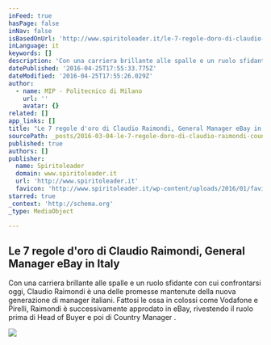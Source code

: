 ```yaml
---
inFeed: true
hasPage: false
inNav: false
isBasedOnUrl: 'http://www.spiritoleader.it/le-7-regole-doro-di-claudio-raimondi-country-manager-ebay/'
inLanguage: it
keywords: []
description: 'Con una carriera brillante alle spalle e un ruolo sfidante con cui confrontarsi oggi, Claudio Raimondi è una delle promesse mantenute della nuova generazione di manager italiani. Fattosi le ossa in colossi come Vodafone e Pirelli, Raimondi è successivamente approdato in eBay, rivestendo il ruolo prima di Head of Buyer e poi di Country Manager .'
datePublished: '2016-04-25T17:55:33.775Z'
dateModified: '2016-04-25T17:55:26.029Z'
author:
  - name: MIP - Politecnico di Milano
    url: ''
    avatar: {}
related: []
app_links: []
title: "Le 7 regole d'oro di Claudio Raimondi, General Manager eBay in Italy"
sourcePath: _posts/2016-03-04-le-7-regole-doro-di-claudio-raimondi-country-manager-ebay.md
published: true
authors: []
publisher:
  name: Spiritoleader
  domain: www.spiritoleader.it
  url: 'http://www.spiritoleader.it'
  favicon: 'http://www.spiritoleader.it/wp-content/uploads/2016/01/favicon.png'
starred: true
_context: 'http://schema.org'
_type: MediaObject

---
```

<article style=""><h1>Le 7 regole d'oro di Claudio Raimondi, General Manager eBay in Italy</h1><p>Con una carriera brillante alle spalle e un ruolo sfidante con cui confrontarsi oggi, Claudio Raimondi è una delle promesse mantenute della nuova generazione di manager italiani. Fattosi le ossa in colossi come Vodafone e Pirelli, Raimondi è successivamente approdato in eBay, rivestendo il ruolo prima di Head of Buyer e poi di Country Manager .</p><img src="https://s3-us-west-2.amazonaws.com/the-grid-img/p/488afa80c128d812275ecdaece872f45fc7ee9ad.jpg" /></article>